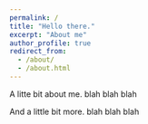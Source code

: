 ```yaml
---
permalink: /
title: "Hello there."
excerpt: "About me"
author_profile: true
redirect_from: 
  - /about/
  - /about.html
---
```


A litte bit about me. blah blah blah

And a little bit more. blah blah blah
